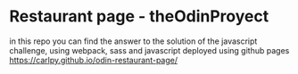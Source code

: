 # Restaurant page - theOdinProyect

in this repo you can find the answer to the solution of the javascript challenge, using webpack, sass and javascript
deployed using github pages
https://carlpy.github.io/odin-restaurant-page/

